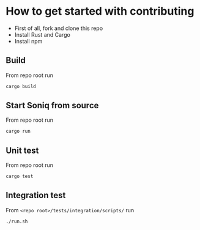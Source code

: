 # How to get started with contributing

- First of all, fork and clone this repo
- Install Rust and Cargo
- Install npm

## Build

From repo root run

```sh
cargo build
```

## Start Soniq from source

From repo root run

```sh
cargo run
```

## Unit test

From repo root run

```sh
cargo test
```

## Integration test

From `<repo root>/tests/integration/scripts/` run

```sh
./run.sh
```

